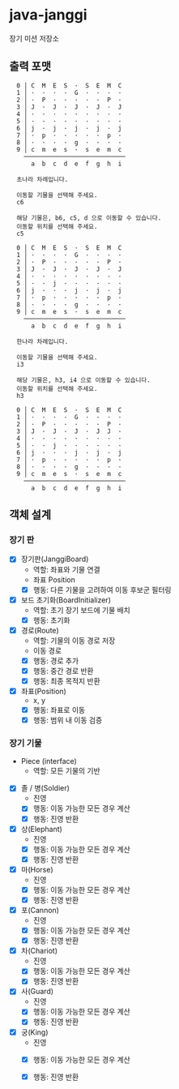 # java-janggi

장기 미션 저장소

## 출력 포맷

```
  0 │ C  M  E  S  ·  S  E  M  C
  1 │ ·  ·  ·  ·  G  ·  ·  ·  ·
  2 │ ·  P  ·  ·  ·  ·  ·  P  ·
  3 │ J  ·  J  ·  J  ·  J  ·  J
  4 │ ·  ·  ·  ·  ·  ·  ·  ·  ·
  5 │ ·  ·  ·  ·  ·  ·  ·  ·  ·
  6 │ j  ·  j  ·  j  ·  j  ·  j
  7 │ ·  p  ·  ·  ·  ·  ·  p  ·
  8 │ ·  ·  ·  ·  g  ·  ·  ·  ·
  9 │ c  m  e  s  ·  s  e  m  c  
    ────────────────────────────
      a  b  c  d  e  f  g  h  i

  초나라 차례입니다.
  
  이동할 기물을 선택해 주세요.
  c6
  
  해당 기물은, b6, c5, d 으로 이동할 수 있습니다.
  이동할 위치를 선택해 주세요.
  c5
  
  0 │ C  M  E  S  ·  S  E  M  C
  1 │ ·  ·  ·  ·  G  ·  ·  ·  ·
  2 │ ·  P  ·  ·  ·  ·  ·  P  ·
  3 │ J  ·  J  ·  J  ·  J  ·  J
  4 │ ·  ·  ·  ·  ·  ·  ·  ·  ·
  5 │ ·  ·  j  ·  ·  ·  ·  ·  ·
  6 │ j  ·  ·  ·  j  ·  j  ·  j
  7 │ ·  p  ·  ·  ·  ·  ·  p  ·
  8 │ ·  ·  ·  ·  g  ·  ·  ·  ·
  9 │ c  m  e  s  ·  s  e  m  c  
    ────────────────────────────
      a  b  c  d  e  f  g  h  i
      
  한나라 차례입니다.
  
  이동할 기물을 선택해 주세요.
  i3
  
  해당 기물은, h3, i4 으로 이동할 수 있습니다.
  이동할 위치를 선택해 주세요.
  h3
  
  0 │ C  M  E  S  ·  S  E  M  C
  1 │ ·  ·  ·  ·  G  ·  ·  ·  ·
  2 │ ·  P  ·  ·  ·  ·  ·  P  ·
  3 │ J  ·  J  ·  J  ·  J  J  ·
  4 │ ·  ·  ·  ·  ·  ·  ·  ·  ·
  5 │ ·  ·  j  ·  ·  ·  ·  ·  ·
  6 │ j  ·  ·  ·  j  ·  j  ·  j
  7 │ ·  p  ·  ·  ·  ·  ·  p  ·
  8 │ ·  ·  ·  ·  g  ·  ·  ·  ·
  9 │ c  m  e  s  ·  s  e  m  c  
    ────────────────────────────
      a  b  c  d  e  f  g  h  i
```

## 객체 설계

### 장기 판

- [x] 장기판(JanggiBoard)
  - 역할: 좌표와 기물 연결
  - 좌표 Position
  - [x] 행동: 다른 기물을 고려하여 이동 후보군 필터링

- [x] 보드 초기화(BoardInitializer)
  - 역할: 초기 장기 보드에 기물 배치
  - [x] 행동: 초기화

- [x] 경로(Route) 
  - 역할: 기물의 이동 경로 저장
  - 이동 경로
  - [x] 행동: 경로 추가
  - [x] 행동: 중간 경로 반환
  - [x] 행동: 최종 목적지 반환

- [x] 좌표(Position)
  - x, y
  - [x] 행동: 좌표로 이동
  - [x] 행동: 범위 내 이동 검증

### 장기 기물
- Piece (interface)
  - 역할: 모든 기물의 기반

- [x] 졸 / 병(Soldier)
  - 진영
  - [x] 행동: 이동 가능한 모든 경우 계산
  - [x] 행동: 진영 반환

- [x] 상(Elephant)
  - 진영
  - [x] 행동: 이동 가능한 모든 경우 계산
  - [x] 행동: 진영 반환
  
- [x] 마(Horse)
  - 진영
  - [x] 행동: 이동 가능한 모든 경우 계산
  - [x] 행동: 진영 반환

- [x] 포(Cannon)
  - 진영
  - [x] 행동: 이동 가능한 모든 경우 계산
  - [x] 행동: 진영 반환
  
- [x] 차(Chariot)
  - 진영
  - [x] 행동: 이동 가능한 모든 경우 계산
  - [x] 행동: 진영 반환
  
- [x] 사(Guard)
  - 진영
  - [x] 행동: 이동 가능한 모든 경우 계산
  - [x] 행동: 진영 반환
  
- [x] 궁(King)
  - 진영
  - [x] 행동: 이동 가능한 모든 경우 계산
  - [x] 행동: 진영 반환

